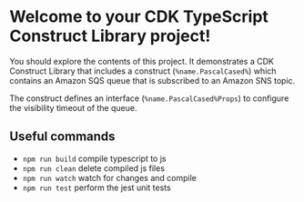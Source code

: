 # Welcome to your CDK TypeScript Construct Library project!

You should explore the contents of this project. It demonstrates a CDK Construct Library that includes a construct (`%name.PascalCased%`)
which contains an Amazon SQS queue that is subscribed to an Amazon SNS topic.

The construct defines an interface (`%name.PascalCased%Props`) to configure the visibility timeout of the queue.

## Useful commands

 * `npm run build`   compile typescript to js
 * `npm run clean`   delete compiled js files
 * `npm run watch`   watch for changes and compile
 * `npm run test`    perform the jest unit tests
